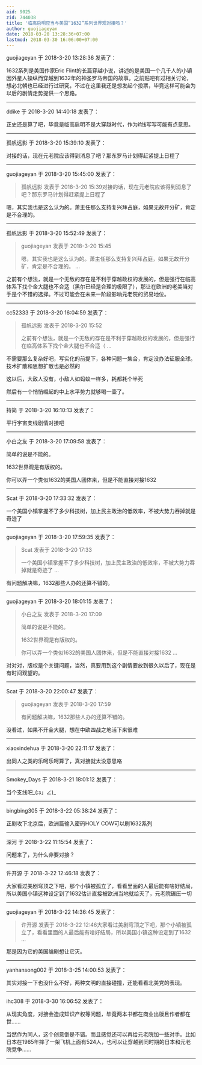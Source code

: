```yaml
---
aid: 9025
zid: 744038
title: '临高启明应当与美国“1632”系列世界观对接吗？'
author: guojiageyan
date: 2018-03-20 13:28:36+07:00
lastmod: 2018-03-30 16:06:00+07:00
---
```


guojiageyan 于 2018-3-20 13:28:36 发表了：

1632系列是美国作家Eric Flint的长篇穿越小说，讲述的是美国一个几千人的小镇因外星人操纵而穿越到1632年的神圣罗马帝国的故事。之前贴吧有过相关讨论，想必北朝也已经进行过研究，不过在这里我还是想发起个投票，毕竟这样可能会为以后的剧情走势提供一个思路。

---------

ddike 于 2018-3-20 14:40:18 发表了：

正史还是算了吧，毕竟是临高启明不是大穿越时代，作为if线写写可能有点意思。

---------

孤帆远影 于 2018-3-20 15:39:10 发表了：

对接的话，现在元老院应该得到消息了吧？那东罗马计划得赶紧提上日程了

---------

guojiageyan 于 2018-3-20 15:45:00 发表了：

> 孤帆远影 发表于 2018-3-20 15:39对接的话，现在元老院应该得到消息了吧？那东罗马计划得赶紧提上日程了



嗯，其实我也是这么认为的。萧主任那么支持复兴拜占庭，如果无故开分矿，肯定是不合理的。

---------

孤帆远影 于 2018-3-20 15:52:49 发表了：

> guojiageyan 发表于 2018-3-20 15:45
> 
> 嗯，其实我也是这么认为的。萧主任那么支持复兴拜占庭，如果无故开分矿，肯定是不合理的。 ...



之前有个想法，就是一个无敌的存在是不利于穿越政权的发展的，但是强行在临高体系下找个金大腿也不合适（黑尔已经是合理的极限了），那让在欧洲的老美当对手是个不错的选择。不过可能会在未来一阶段影响元老院的贸易地位。

---------

cc52333 于 2018-3-20 16:04:59 发表了：

> 孤帆远影 发表于 2018-3-20 15:52
> 
> 之前有个想法，就是一个无敌的存在是不利于穿越政权的发展的，但是强行在临高体系下找个金大腿也不合适（ ...



不需要那么复杂好吧，写实化的前提下，各种问题一集合，肯定没办法征服全球。技术扩散和思想扩散也是必然的

这以后，大敌人没有，小敌人如蚂蚁一样多，耗都耗个半死

然后有一个悄悄崛起的中上水平势力就够喝一壶了。

---------

持简 于 2018-3-20 16:10:13 发表了：

平行宇宙支线剧情对接吧

---------

小白之友 于 2018-3-20 17:09:58 发表了：

简单的说是不能的。

1632世界观是有版权的。

你可以弄一个类似1632的美国人团体来，但是不能直接对接1632

---------

Scat 于 2018-3-20 17:33:32 发表了：

一个美国小镇掌握不了多少科技树，加上民主政治的低效率，不被大势力吞掉就是奇迹了

---------

guojiageyan 于 2018-3-20 17:59:35 发表了：

> Scat 发表于 2018-3-20 17:33
> 
> 一个美国小镇掌握不了多少科技树，加上民主政治的低效率，不被大势力吞掉就是奇迹了 ...



有问题解决嘛，1632那些人办的还算不错的。

---------

guojiageyan 于 2018-3-20 18:01:15 发表了：

> 小白之友 发表于 2018-3-20 17:09
> 
> 简单的说是不能的。
> 
> 1632世界观是有版权的。
> 
> 你可以弄一个类似1632的美国人团体来，但是不能直接对接1632 ...



对对对，版权是个关键问题，当然，真要用到这个剧情要放到很久以后了，现在是有时间观望的。

---------

Scat 于 2018-3-20 22:00:47 发表了：

> guojiageyan 发表于 2018-3-20 17:59
> 
> 有问题解决嘛，1632那些人办的还算不错的。



没看过，如果不开金大腿，想在中欧四战之地活下来很难

---------

xiaoxindehua 于 2018-3-20 22:11:17 发表了：

出同人之类的乐呵乐呵算了，真对接就太没意思咯

---------

Smokey_Days 于 2018-3-21 18:01:12 发表了：

当个支线吧\_(:з」∠)\_

---------

bingbing305 于 2018-3-22 05:38:24 发表了：

正剧攻下北京后，欧洲篇输入密码HOLY COW可以刷1632系列

---------

深河 于 2018-3-22 11:15:54 发表了：

问题来了，为什么非要对接？

---------

许开源 于 2018-3-22 12:46:18 发表了：

大家看过美剧穹顶之下吧，那个小镇被孤立了，看看里面的人最后能有啥好结局，所以美国小镇这种设定到了1632估计直接被欧洲当地就给灭了，元老院碾压一切

---------

guojiageyan 于 2018-3-22 14:36:45 发表了：

> 许开源 发表于 2018-3-22 12:46大家看过美剧穹顶之下吧，那个小镇被孤立了，看看里面的人最后能有啥好结局，所以美国小镇这种设定到了1632 ...



那是因为它的美国编剧想让它灭。

---------

yanhansong002 于 2018-3-25 14:00:53 发表了：

其实对接一下也没什么不好，两种文明的直接碰撞，还能看看北美党的表现。

---------

ihc308 于 2018-3-30 16:06:52 发表了：

从现实角度，对接会造成知识产权等问题，毕竟两本书都在商业出版且作者都在世…… 

当然作为同人，这个创意倒是不错。而且感觉还可以再给元老院加一些对手。比如日本在1985年摔了一架飞机上面有524人，也可以让穿越到同时期的日本和元老院竞争……

---------

